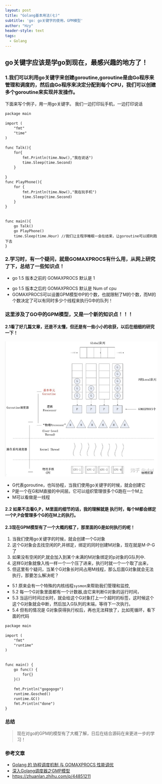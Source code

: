 ```yaml
---
layout: post
title: "Golang基本用法(七)"
subtitle: 'go: go关键字的使用，GPM模型'
author: "Hzy"
header-style: text
tags:
  - Golang
---
```


## go关键字应该是学go到现在，最感兴趣的地方了！

### 1.我们可以利用go关键字来创建goroutine,goroutine是由Go程序来管理和调度的，然后由Go程序来决定分配到每个CPU，我们可以创建多个goroutine来实现并发操作。

下面来写个例子，用一用go关键字。 我们一边打印玩手机，一边打印说话

```
package main

import (
	"fmt"
	"time"
)

func Talk(){
	for{
		fmt.Println(time.Now(),"我在说话")
		time.Sleep(time.Second)
	}

}
func PlayPhone(){
	for {
		fmt.Println(time.Now(),"我在玩手机")
		time.Sleep(time.Second)
	}
}


func main(){
	go Talk()
	go PlayPhone()
	time.Sleep(time.Hour) //我们让主程序睡眠一会在结束，让goroutine可以顺利跑下去
}

```

### 2.学习时，有一个疑问，就是GOMAXPROCS有什么用，从网上研究了下，总结了一些知识点！

* go 1.5 版本之前的 GOMAXPROCS 默认是 1
- go 1.5 版本之后的 GOMAXPROCS 默认是 Num of cpu
- GOMAXPROCS可以设置GPM模型中P的个数，也就限制了M的个数，而M的个数决定了可以有同时多少个线程来执行G中的队列！
### 这里涉及了GO中的GPM模型，又是一个新的知识点！！！

#### 2.1看了好几篇文章，还是不太懂，但还是有一些小小的收获，以后在细细的研究一下！

!["GPM模型，从下面知乎链接来的"](/img/个人博客搭建图片/GPM模型.jpg)

* G代表goroutine，也叫协程，当我们使用go关键字的时候，就会创建它
* P是一个在G和M直接的中间层。它可以组织管理很多个G跑在一个M上
* M可以看做是一线程

#### 2.2 如果不去看G,P，M里面的细节的话，我的理解就是 执行时，每个M都会绑定一个P,P会管理多个G的在M上的执行。

#### 2.3现在GPM模型有了一个大概的框了，那里面的G是如何执行的呢！
1. 当我们使用go关键字的时候，就会创建一个G对象
2. 这个G对象会去找空闲的P,并绑定，绑定的同时创建M对象，现在就是M-P-G了
3. 如果没有空闲的P,就会加入到某个未满的M对象绑定的p对象的G队列中.
4. 这样G对象就像入栈一样一个一个压了进来，执行时就一个一个取了出来，
5. 但这里有个疑问，当某个G对象长时间占用M线程，那么后面G对象就会无法执行，那要怎么解决呢？
* 5.1  原来会有一个特殊的内核线程`sysmon`来帮助我们管理和监控,
* 5.2 每一个G对象里面都有一个计数器,由它来判断G对象的运行时间，
* 5.3 当运行时间过长时，就会给这个G对象打上一个超时的标签，这时候这个这个G对象就会中断，然后加入G队列的末端，等待下一次执行。
* 5.4 但有的情况是 G对象获得执行权后，再也无法释放了，比如死循环，看下面的代码
```
package main

import (
	"fmt"
	"runtime"
)


func main() {
	go func() {
		for{}
	}()

	fmt.Println("gogogogo")
	runtime.Gosched()
	runtime.GC()
	fmt.Println("done")
}

```

### 总结

>现在对go的GPM的模型有了大概了解，日后在结合源码在来更进一步的学习！

### 参考文章
* [Golang 的 协程调度机制 与 GOMAXPROCS 性能调优]("https://juejin.im/post/5b7678f451882533110e8948")
* [深入Golang调度器之GMP模型]("https://www.cnblogs.com/sunsky303/p/9705727.html")
* https://zhuanlan.zhihu.com/p/44851211
